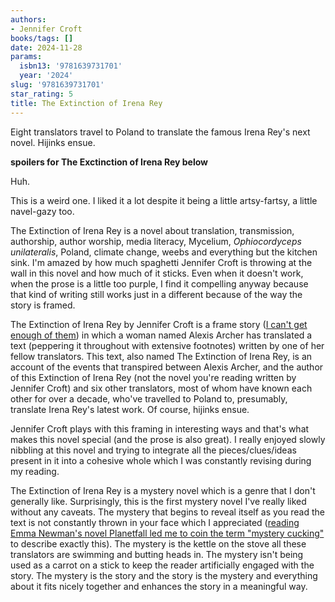 ```yaml
---
authors:
- Jennifer Croft
books/tags: []
date: 2024-11-28
params:
  isbn13: '9781639731701'
  year: '2024'
slug: '9781639731701'
star_rating: 5
title: The Extinction of Irena Rey
---
```


Eight translators travel to Poland to translate the famous Irena Rey's next novel. Hijinks ensue.

<!--more-->

**spoilers for The Exctinction of Irena Rey below**

Huh.

This is a weird one. I liked it a lot despite it being a little artsy-fartsy, a little navel-gazy too.

The Extinction of Irena Rey is a novel about translation, transmission, authorship, author worship, media literacy, Mycelium, *Ophiocordyceps unilateralis*, Poland, climate change, weebs and everything but the kitchen sink. I'm amazed by how much spaghetti Jennifer Croft is throwing at the wall in this novel and how much of it sticks. Even when it doesn't work, when the prose is a little too purple, I find it compelling anyway because that kind of writing still works just in a different because of the way the story is framed.

The Extinction of Irena Rey by Jennifer Croft is a frame story ([I can't get enough of them](/books/9780575069015/)) in which a woman named Alexis Archer has translated a text (peppering it throughout with extensive footnotes) written by one of her fellow translators. This text, also named The Extinction of Irena Rey, is an account of the events that transpired between Alexis Archer, and the author of this Extinction of Irena Rey (not the novel you're reading written by Jennifer Croft) and six other translators, most of whom have known each other for over a decade, who've travelled to Poland to, presumably, translate Irena Rey's latest work. Of course, hijinks ensue.

Jennifer Croft plays with this framing in interesting ways and that's what makes this novel special (and the prose is also great). I really enjoyed slowly nibbling at this novel and trying to integrate all the pieces/clues/ideas present in it into a cohesive whole which I was constantly revising during my reading.

The Extinction of Irena Rey is a mystery novel which is a genre that I don't generally like. Surprisingly, this is the first mystery novel I've really liked without any caveats. The mystery that begins to reveal itself as you read the text is not constantly thrown in your face which I appreciated ([reading Emma Newman's novel Planetfall led me to coin the term "mystery cucking"](/books/9781473223851/) to describe exactly this). The mystery is the kettle on the stove all these translators are swimming and butting heads in. The mystery isn't being used as a carrot on a stick to keep the reader artificially engaged with the story. The mystery is the story and the story is the mystery and everything about it fits nicely together and enhances the story in a meaningful way.